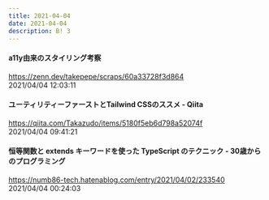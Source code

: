 ```yaml
---
title: 2021-04-04
date: 2021-04-04
description: B! 3
---
```


#### a11y由来のスタイリング考察
https://zenn.dev/takepepe/scraps/60a33728f3d864<br>
2021/04/04 12:03:11<br>


#### ユーティリティーファーストとTailwind CSSのススメ - Qiita
https://qiita.com/Takazudo/items/5180f5eb6d798a52074f<br>
2021/04/04 09:41:21<br>


#### 恒等関数と extends キーワードを使った TypeScript のテクニック - 30歳からのプログラミング
https://numb86-tech.hatenablog.com/entry/2021/04/02/233540<br>
2021/04/04 00:24:03<br>


